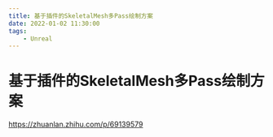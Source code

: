 ```yaml
---
title: 基于插件的SkeletalMesh多Pass绘制方案
date: 2022-01-02 11:30:00
tags:
    - Unreal
---
```


# 基于插件的SkeletalMesh多Pass绘制方案

https://zhuanlan.zhihu.com/p/69139579
